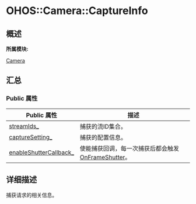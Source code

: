 # OHOS::Camera::CaptureInfo


## **概述**

**所属模块:**

[Camera](_camera.md)


## **汇总**


### Public 属性

  | Public&nbsp;属性 | 描述 | 
| -------- | -------- |
| [streamIds_](_camera.md#streamids) | 捕获的流ID集合。 | 
| [captureSetting_](_camera.md#capturesetting) | 捕获的配置信息。 | 
| [enableShutterCallback_](_camera.md#enableshuttercallback) | 使能捕获回调，每一次捕获后都会触发[OnFrameShutter](_camera.md#onframeshutter)。 | 


## **详细描述**

捕获请求的相关信息。
